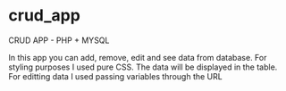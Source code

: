 # crud_app
CRUD APP - PHP + MYSQL

In this app you can add, remove, edit and see data from database.
For styling purposes I used pure CSS.
The data will be displayed in the table.
For editting data I used passing variables through the URL
